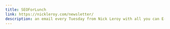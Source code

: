 ```yaml
---
title: SEOForLunch
link: https://nickleroy.com/newsletter/
description: an email every Tuesday from Nick Leroy with all you can E-A-T updates about SEO
---
```

